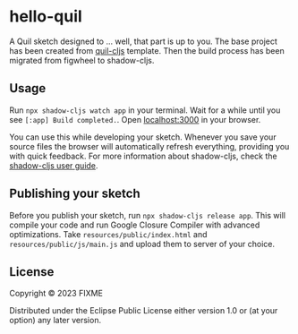 # hello-quil

A Quil sketch designed to ... well, that part is up to you.
The base project has been created from [quil-cljs](https://github.com/quil/quil-templates) template.
Then the build process has been migrated from figwheel to shadow-cljs.

## Usage

Run `npx shadow-cljs watch app` in your terminal. Wait for a while until you see `[:app] Build completed.`. Open [localhost:3000](http://localhost:3000) in your browser.

You can use this while developing your sketch. Whenever you save your source files the browser will automatically refresh everything, providing you with quick feedback. For more information about shadow-cljs, check the [shadow-cljs user guide](https://shadow-cljs.github.io/docs/UsersGuide.html#_introduction).

## Publishing your sketch

Before you publish your sketch, run `npx shadow-cljs release app`. This will compile your code and run Google Closure Compiler with advanced optimizations. Take `resources/public/index.html` and `resources/public/js/main.js` and upload them to server of your choice.

## License

Copyright © 2023 FIXME

Distributed under the Eclipse Public License either version 1.0 or (at
your option) any later version.
